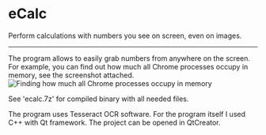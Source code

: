 # eCalc
Perform calculations with numbers you see on screen, even on images.

----------
The program allows to easily grab numbers from anywhere on the screen. For example, you can find out how much all Chrome processes occupy in memory, see the screenshot attached.
![Finding how much all Chrome processes occupy in memory](https://pp.vk.me/c636417/v636417907/53b1b/hPEgdN3GNGE.jpg)

See 'ecalc.7z' for compiled binary with all needed files.

The program uses Tesseract OCR software. For the program itself I used C++ with Qt framework. The project can be opened in QtCreator.
 

